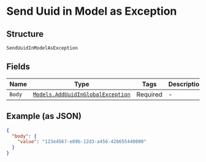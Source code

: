 
# Send Uuid in Model as Exception

## Structure

`SendUuidInModelAsException`

## Fields

| Name | Type | Tags | Description |
|  --- | --- | --- | --- |
| `Body` | [`Models.AddUuidInGlobalException`](/doc/models/add-uuid-in-global-exception.md) | Required | - |

## Example (as JSON)

```json
{
  "body": {
    "value": "123e4567-e89b-12d3-a456-426655440000"
  }
}
```

